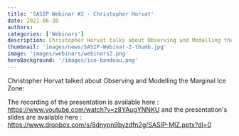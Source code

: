 ```yaml
---
title: 'SASIP Webinar #2 - Christopher Horvat'
date: 2021-06-30
authors:
categories: ['Webinars']
description: Christopher Horvat talks about Observing and Modelling the Marginal Ice Zone
thumbnail: 'images/news/SASIP-Webinar-2-thumb.jpg'
image: 'images/webinars/webinars2.png'
heroBackground: '/images/ice-bandeau.png'
---
```


Christopher Horvat talked about Observing and Modelling the Marginal Ice Zone:

The recording of the presentation is available here : https://www.youtube.com/watch?v=z8YAugYNNKU and the presentation's slides are available here : https://www.dropbox.com/s/8dnypn9byzdfn2g/SASIP-MIZ.pptx?dl=0
